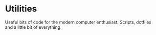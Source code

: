 # Utilities

Useful bits of code for the modern computer enthusiast. Scripts, dotfiles and a little bit of everything.

